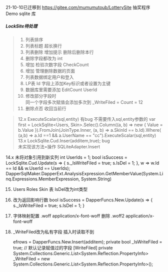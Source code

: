 21-10-10已迁移到 https://gitee.com/mumumutoub/LotterySite
抽奖程序 Demo
sqlite 库

##### LockSite待处理 
> 1. 列表排序
> 2. 列表标题 超长换行
> 3. 列表删除 增加提示  删除后删除本行
> 4. 删除字段都改为 int 
> 5. 增加 检验次数字段 CheckCount
> 6. 增加 管理删除数据的页面
> 7. 列表数据绑定用户和登入
> 8. LP表 Id 字段上添加Key标识或者设置为主键
> 9. 数据库里需要添加 EditCount  UserId
> 10. 修改部分字段时            
      同一个字段多次赋值会添加多次到 _WriteFiled = Count = 12
> 11. 删除点否 收回当前行 

> 12.x ExecuteScalar(sql,entity) 有bug 不需要传入sql,entity参数的
    var first = LockSqlite<Users, Skin>.Selec().Column((a, b) => new { Value = b.Value }).FromJoin(JoinType.Inner, (a, b) => a.SkinId == b.Id).Where( (a,b) => a.Id ==1 && a.UserName == "cc").ExecuteScalar(sql,entity)
  13.x LockSqlite<Skin>.Cud.Inser(additem,true);   bug  
      未实现该方法=操作  SQLiteAdapter.Insert

  14.x 未将对象引用到新实列
       int UserIds = 1;
                bool isSuccess = LockSqlite<Skin>.Cud.Update(s => {
                    s._IsWriteFiled = true; s.IsDel = 1;  },  w => w.Id == Id && w.UserId == UserIds);
					DapperSqlMaker.DapperExt.AnalysisExpression.GetMemberValue(System.Linq.Expressions.MemberExpression, System.String)


 15.  Users Roles Skin 表 IsDel改为int类型
 16.  改为返回影响行数 bool isSuccess = DapperFuncs.New.Update<Skin>(s => {
                    s._IsWriteFiled = true; s.IsDel = 1;
                }
 17. 字体映射配置 .woff	application/x-font-woff	删除
                  .woff2	application/x-font-woff

 18. _WriteFiled改为私有字段 插入时读取不到
 
       efrows = DapperFuncs.New.Insert<SynNote>(additem);
		private bool _IsWriteFiled = true; // 默认记录赋值过的字段
        [WriteFiled]
        private System.Collections.Generic.List<System.Reflection.PropertyInfo> _WriteFiled 
						= new System.Collections.Generic.List<System.Reflection.PropertyInfo>();

